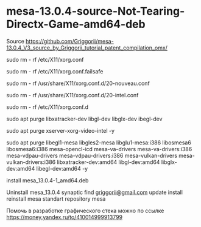 # mesa-13.0.4-source-Not-Tearing-Directx-Game-amd64-deb

Source https://github.com/Griggorii/mesa-13.0.4_V3_source_by_Griggorii_tutorial_patent_compilation_omx/

sudo rm - rf /etc/X11/xorg.conf

sudo rm - rf /etc/X11/xorg.conf.failsafe

sudo rm - rf /usr/share/X11/xorg.conf.d/20-nouveau.conf

sudo rm - rf /usr/share/X11/xorg.conf.d/20-intel.conf

sudo rm - rf /etc/X11/xorg.conf.d

sudo apt purge libxatracker-dev libgl-dev libglx-dev ibegl-dev 

sudo apt purge xserver-xorg-video-intel -y

sudo apt purge libegl1-mesa libgles2-mesa libglu1-mesa:i386 libosmesa6 libosmesa6:i386 mesa-opencl-icd mesa-va-drivers mesa-va-drivers:i386 mesa-vdpau-drivers mesa-vdpau-drivers:i386 mesa-vulkan-drivers mesa-vulkan-drivers:i386 libxatracker-dev:amd64 libgl-dev:amd64 libglx-dev:amd64 libegl-dev:amd64  -y 

install mesa_13.0.4-1_amd64.deb

Uninstall mesa_13.0.4 synaptic find griggorii@gmail.com update install reinstall mesa standart repository mesa

Помочь в разработке графического стека можно по ссылке https://money.yandex.ru/to/410014999913799 

